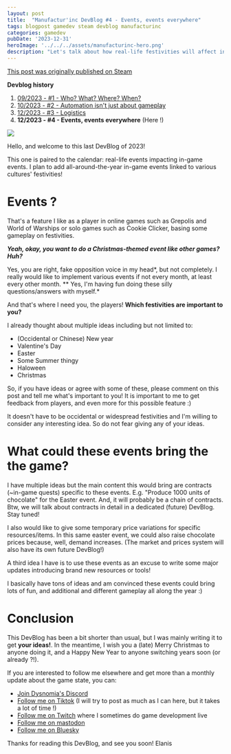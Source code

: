 ```yaml
---
layout: post
title:  "Manufactur'inc DevBlog #4 - Events, events everywhere"
tags: blogpost gamedev steam devblog manufacturinc
categories: gamedev
pubDate: '2023-12-31'
heroImage: '../../../assets/manufacturinc-hero.png'
description: "Let's talk about how real-life festivities will affect in-game events!"
---
```

[This post was originally published on Steam](https://store.steampowered.com/news/app/2146380/view/3883856311496283654)

**Devblog history**
1. [09/2023 - #1 - Who? What? Where? When?](https://store.steampowered.com/news/app/2146380/view/7184986051960660929)
2. [10/2023 - #2 - Automation isn't just about gameplay](https://store.steampowered.com/news/app/2146380/view/3737483611565199154)
3. [12/2023 - #3 - Logistics](https://store.steampowered.com/news/app/2146380/view/3883856311467351828)
4. **12/2023 - #4 - Events, events everywhere**  (Here !)

![](/assets/img/2023-12-31-manufacturinc-devblog-4-meme.png)

Hello, and welcome to this last DevBlog of 2023!

This one is paired to the calendar: real-life events impacting in-game events. I plan to add all-around-the-year in-game events linked to various cultures' festivities!

# Events ?

That's a feature I like as a player in online games such as Grepolis and World of Warships or solo games such as Cookie Clicker, basing some gameplay on festivities.

***Yeah, okay, you want to do a Christmas-themed event like other games? Huh?***

Yes, you are right, fake opposition voice in my head*, but not completely. I really would like to implement various events if not every month, at least every other month.
** Yes, I'm having fun doing these silly questions/answers with myself.*

And that's where I need you, the players! **Which festivities are important to you?**

I already thought about multiple ideas including but not limited to:

*  (Occidental or Chinese) New year
*  Valentine's Day
*  Easter
*  Some Summer thingy
*  Haloween 
*  Christmas


So, if you have ideas or agree with some of these, please comment on this post and tell me what's important to you! It is important to me to get feedback from players, and even more for this possible feature :)

It doesn't have to be occidental or widespread festivities and I'm willing to consider any interesting idea. So do not fear giving any of your ideas.

# What could these events bring the the game?

I have multiple ideas but the main content this would bring are contracts (~in-game quests) specific to these events. E.g. "Produce 1000 units of chocolate" for the Easter event. And, it will probably be a chain of contracts.
Btw, we will talk about contracts in detail in a dedicated (future) DevBlog. Stay tuned!

I also would like to give some temporary price variations for specific resources/items. In this same easter event, we could also raise chocolate prices because, well, demand increases.
(The market and prices system will also have its own future DevBlog!)

A third idea I have is to use these events as an excuse to write some major updates introducing brand new resources or tools! 

I basically have tons of ideas and am convinced these events could bring lots of fun, and additional and different gameplay all along the year :)  

# Conclusion

This DevBlog has been a bit shorter than usual, but I was mainly writing it to get **your ideas!**. In the meantime, I wish you a (late) Merry Christmas to anyone doing it, and a Happy New Year to anyone switching years soon (or already ?!).

If you are interested to follow me elsewhere and get more than a monthly update about the game state, you can:
- [Join Dysnomia's Discord](https://discord.com/invite/c8aARey)
- [Follow me on Tiktok](https://www.tiktok.com/@elanis42) (I will try to post as much as I can here, but it takes a lot of time !)
- [Follow me on Twitch](https://www.twitch.tv/elanis42) where I sometimes do game development live
- [Follow me on mastodon](https://mastodon.gamedev.place/@Elanis)
- [Follow me on Bluesky](https://bsky.app/profile/elanis.eu)

Thanks for reading this DevBlog, and see you soon!
Elanis
